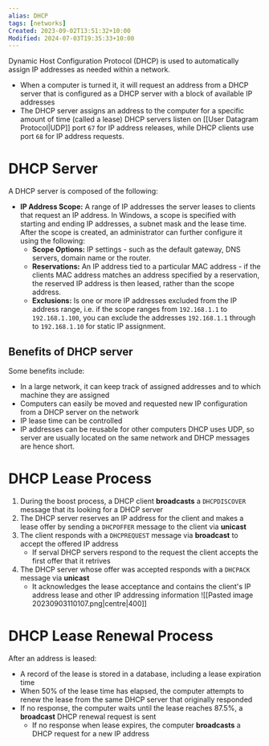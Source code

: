 ```yaml
---
alias: DHCP
tags: [networks]
Created: 2023-09-02T13:51:32+10:00
Modified: 2024-07-03T19:35:33+10:00
---
```

Dynamic Host Configuration Protocol (DHCP) is used to automatically assign IP addresses as needed within a network. 
- When a computer is turned it, it will request an address from a DHCP server that is configured as a DHCP server with a block of available IP addresses
- The DHCP server assigns an address to the computer for a specific amount of time (called a lease)
DHCP servers listen on [[User Datagram Protocol|UDP]] port `67` for IP address releases, while DHCP clients use port `68` for IP address requests.
# DHCP Server
A DHCP server is composed of the following:
- **IP Address Scope:** A range of IP addresses the server leases to clients that request an IP address. In Windows, a scope is specified with starting and ending IP addresses, a subnet mask and the lease time. After the scope is created, an administrator can further configure it using the following:
	- **Scope Options:** IP settings - such as the default gateway, DNS servers, domain name or the router.
	- **Reservations:** An IP address tied to a particular MAC address - if the clients MAC address matches an address specified by a reservation, the reserved IP address is then leased, rather than the scope address.
	- **Exclusions:** Is one or more IP addresses excluded from the IP address range, i.e. if the scope ranges from `192.168.1.1` to `192.168.1.100`, you can exclude the addresses `192.168.1.1` through to `192.168.1.10` for static IP assignment.
## Benefits of DHCP server
Some benefits include:
- In a large network, it can keep track of assigned addresses and to which machine they are assigned
- Computers can easily be moved and requested new IP configuration from a DHCP server on the network
- IP lease time can be controlled
- IP addresses can be reusable for other computers
DHCP uses UDP, so server are usually located on the same network and DHCP messages are hence short.
# DHCP Lease Process
1. During the boost process, a DHCP client **broadcasts** a `DHCPDISCOVER` message that its looking for a DHCP server
2. The DHCP server reserves an IP address for the client and makes a lease offer by sending a `DHCPOFFER` message to the client via **unicast**
3. The client responds with a `DHCPREQUEST` message via **broadcast** to accept the offered IP address
	- If serval DHCP servers respond to the request the client accepts the first offer that it retrives
4. The DHCP server whose offer was accepted responds with a `DHCPACK` message via **unicast**
	- It acknowledges the lease acceptance and contains the client's IP address lease and other IP addressing information 
![[Pasted image 20230903110107.png|centre|400]]
# DHCP Lease Renewal Process
After an address is leased:
- A record of the lease is stored in a database, including a lease expiration time
- When 50% of the lease time has elapsed, the computer attempts to renew the lease from the same DHCP server that originally responded
- If no response, the computer waits until the lease reaches 87.5%, a **broadcast** DHCP renewal request is sent
	- If no response when lease expires, the computer **broadcasts** a DHCP request for a new IP address
